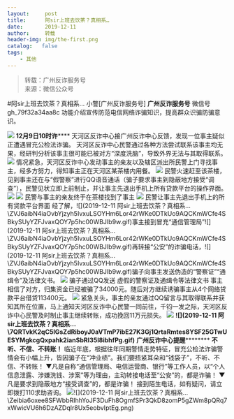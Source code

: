 ```yaml
---
layout:     post
title:      阿sir上班去饮茶？真相系…
date:       2019-12-11
author:     转载
header-img: img/the-first.png
catalog:   false
tags:
    - 其他
---
```


<blockquote><p>转载：广州反诈服务号<br>
来源：微信公众号</p></blockquote>

#阿sir上班去饮茶？真相系…
小警[广州反诈服务号]
**广州反诈服务号**
微信号gh_79f32a34aa8c
功能介绍宣传防范电信网络诈骗知识，提高群众识骗防骗意识。

![]({{site.baseurl}}/postimg/Zeibia6oxee8QP5m0QVIFRIhMBFCM7eaFn3MR8HtpibiaNF3d1hevbyNDXNBKmP4ic2juCCL82ptJUlf1ZCGOezaTRA.gif)
**12月9日10时许******
天河区反诈中心接广州反诈中心反馈，发现一位事主疑似正遭遇冒充公检法诈骗。
天河区反诈中心民警通过各种方法尝试联系该事主均无果，经研判分析该事主很可能已被对方“深度洗脑”，导致外界无法与其取得联系。
![]({{site.baseurl}}/postimg/Zeibia6oxee8R2BOqj3ZBVgPodeibhlunrKIMtKxNLgbYPb41u6SzGQMrEB8ofUp8S2zeu2SYBJUoicK6V5BxficM0Q.gif)
情况紧急，天河区反诈中心发动事主的亲友以及辖区派出所民警上门寻找事主，经多方努力，得知事主正在天河区某茶楼内用餐。
![]({{site.baseurl}}/postimg/Zeibia6oxee8R2BOqj3ZBVgPodeibhlunrKs4vLmzKaaDzR7WnuQ1dib256QT7UenaqIxnA2c7Fgib8vFjWgdOrFdWg.gif)
民警火速赶至该茶楼，见到事主还在与“假警察”进行QQ语音通话（骗子要求事主到隐蔽地方接受“调查”），民警见状立即上前制止，并让事主先退出手机上所有贷款平台的操作界面。
![]({{site.baseurl}}/postimg/7QRTvkK2qC6KuYg7GdjHmJvggbicJmdtVDjgErQQgEFQApSaLHNRKIiakaAwFdbNDcluLTdOXjbNia2xQcjZShRjQ.gif)
![]({{site.baseurl}}/postimg/Zeibia6oxee8R2BOqj3ZBVgPodeibhlunrKUQNMs9AMWR3opVSfTQkFsoUOib5iaA5FNTdzQ38ve3Jr2BP9EnyxtLpA.png)
民警与事主的亲友终于在茶楼找到了事主
![]({{site.baseurl}}/postimg/Zeibia6oxee8R2BOqj3ZBVgPodeibhlunrKoUdiaicZnc7WCSIcJyicSU5Jshh6DgEbvibrYibhvOIkBVUIpFUWnd3Yhlg.png)
民警让事主先退出手机上的所有贷款平台界面
经了解，![](2019-12-11
阿sir上班去饮茶？真相系…\\ZVJ6aibN4iaOvbYjzyh5IvxuLSOYHm6Lor42rWKe0DTkUo9AQCKmWCfe4SBkySUyYZFJvaxQOY7p5hc00WBJIb9w.gif)事主接到冒充“通信管理局”![](2019-12-11
阿sir上班去饮茶？真相系…\\ZVJ6aibN4iaOvbYjzyh5IvxuLSOYHm6Lor42rWKe0DTkUo9AQCKmWCfe4SBkySUyYZFJvaxQOY7p5hc00WBJIb9w.gif)再转接“公安”的诈骗电话，![](2019-12-11
阿sir上班去饮茶？真相系…\\ZVJ6aibN4iaOvbYjzyh5IvxuLSOYHm6Lor42rWKe0DTkUo9AQCKmWCfe4SBkySUyYZFJvaxQOY7p5hc00WBJIb9w.gif)骗子向事主发送伪造的“警察证”“通缉令”及法律文书。
![]({{site.baseurl}}/postimg/Zeibia6oxee8R2BOqj3ZBVgPodeibhlunrKYJs4g4icYLQMibbETUL60NexQh84P6EjoJXl7gsZWZhib7x3a5JyfVvnQ.png)
骗子通过QQ发送
虚假的警察证及通缉令等法律文书
事主相信了对方，归集资金已经被骗了34000元。随后对方继续诱骗事主从4个网络贷款平台借贷113400元。
![]({{site.baseurl}}/postimg/Zeibia6oxee8TWIOY5n5h6BZEGFlRucR0JcgbaJa2JDCXdkkDeUM7ZBNgcrho6K0WRKaIYUO5zPDhsiapvQmRia3aw.png)
紧急关头，事主的亲友通过QQ留言与其取得联系并获知其所在位置，马上通知天河区反诈中心民警一同前往，千钧一发之际，天河区反诈中心民警及时制止事主继续转账，成功挽回11万元损失。
![]({{site.baseurl}}/postimg/ibAL8vkpAicpc0nNvibicNNmwicxrssVhbUgzMibQL0c4klibJ3vLHhPeSMe6NoNGVHjvP3nXs6LhtibicQjpOFqMMS324Q.gif)
**![](2019-12-11
阿sir上班去饮茶？真相系…\\7QRTvkK2qC5lGsZdRiboyJ0aVTmP7ibE27K3Gj1QrtaRmtes8YSF25GTwUESYMgkcgQxpahk2ianSbRI35I8ibhfPg.gif)**
**广州反诈中心提醒**********
**不听、不信、不转账！**
临近年底，根据往年同期警情走势特征，冒充公检法诈骗警情会有小幅上升，皆因骗子在“冲业绩”。我们要捂紧耳朵和“钱袋子”，不听、不信、不转账！
▼凡是自称“通信管理局、电信运营商、银行”等工作人员，以“个人信息泄露、涉嫌洗钱、涉案”等为理由，主动转接电话至“公安”的，都是诈骗！
▼凡是要求到隐蔽地方“接受调查”的，都是诈骗！
接到陌生电话，如有疑问，请立即拨打110求助咨询。
![]({{site.baseurl}}/postimg/Zeibia6oxee8QP5m0QVIFRIhMBFCM7eaFn4r7ufSm0Ma5I0nRV6UDCALV3ePbShFzvxNkzrzuyReS6j0iape39Q9w.png)![](2019-12-11
阿sir上班去饮茶？真相系…\\Zeibia6oxee8SFWbbRIhhYoJF3DuFh8OgmfSPr3QkD8zomP5gZWm8pQRq7xWwicVU6h6DzAZDqIr8Ux5eobvIptEg.png)
